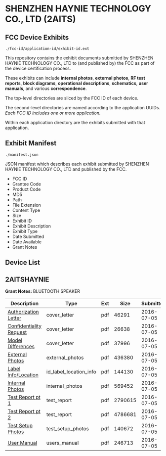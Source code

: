 # SHENZHEN HAYNIE TECHNOLOGY CO., LTD (2AITS)
## FCC Device Exhibits

```
./fcc-id/application-id/exhibit-id.ext
```

This repository contains the exhibit documents submitted by SHENZHEN HAYNIE TECHNOLOGY CO., LTD to (and published by) the FCC as part of the device certification process.

These exhibits can include **internal photos**, **external photos**, **RF test reports**, **block diagrams**, **operational descriptions**, **schematics**, **user manuals**, and various **correspondence**.

The top-level directories are sliced by the FCC ID of each device.

The second-level directories are named according to the application UUIDs. *Each FCC ID includes one or more application.*

Within each application directory are the exhibits submitted with that application. 

## Exhibit Manifest

```
./manifest.json
```

JSON manifest which describes each exhibit submitted by SHENZHEN HAYNIE TECHNOLOGY CO., LTD and published by the FCC.

- FCC ID
- Grantee Code
- Product Code
- MD5
- Path
- File Extension
- Content Type
- Size
- Exhibit ID
- Exhibit Description
- Exhibit Type
- Date Submitted
- Date Available
- Grant Notes

## Device List
## 2AITSHAYNIE
**Grant Notes:** BLUETOOTH SPEAKER

| Description | Type | Ext | Size | Submitted | Available |
| ----------- | ---- | --- | ---- | --------- | --------- |
| [Authorization Letter](2AITSHAYNIE/084a72ed4a7c118cf14229197d4f2fb9/3052061.pdf) | cover_letter | pdf | 46291 | 2016-07-05 | 2016-07-05 |
| [Confidentiality Request](2AITSHAYNIE/084a72ed4a7c118cf14229197d4f2fb9/3052062.pdf) | cover_letter | pdf | 26638 | 2016-07-05 | 2016-07-05 |
| [Model Differences](2AITSHAYNIE/084a72ed4a7c118cf14229197d4f2fb9/3052070.pdf) | cover_letter | pdf | 37996 | 2016-07-05 | 2016-07-05 |
| [External Photos](2AITSHAYNIE/084a72ed4a7c118cf14229197d4f2fb9/3052063.pdf) | external_photos | pdf | 436380 | 2016-07-05 | 2016-07-05 |
| [Label Info/Location](2AITSHAYNIE/084a72ed4a7c118cf14229197d4f2fb9/3052065.pdf) | id_label_location_info | pdf | 144130 | 2016-07-05 | 2016-07-05 |
| [Internal Photos](2AITSHAYNIE/084a72ed4a7c118cf14229197d4f2fb9/3052064.pdf) | internal_photos | pdf | 569452 | 2016-07-05 | 2016-07-05 |
| [Test Report pt 1](2AITSHAYNIE/084a72ed4a7c118cf14229197d4f2fb9/3052068.pdf) | test_report | pdf | 2790615 | 2016-07-05 | 2016-07-05 |
| [Test Report pt 2](2AITSHAYNIE/084a72ed4a7c118cf14229197d4f2fb9/3052069.pdf) | test_report | pdf | 4786681 | 2016-07-05 | 2016-07-05 |
| [Test Setup Photos](2AITSHAYNIE/084a72ed4a7c118cf14229197d4f2fb9/3052066.pdf) | test_setup_photos | pdf | 140672 | 2016-07-05 | 2016-07-05 |
| [User Manual](2AITSHAYNIE/084a72ed4a7c118cf14229197d4f2fb9/3052067.pdf) | users_manual | pdf | 246713 | 2016-07-05 | 2016-07-05 |
